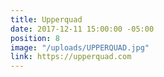 ```yaml
---
title: Upperquad
date: 2017-12-11 15:00:00 -05:00
position: 8
image: "/uploads/UPPERQUAD.jpg"
link: https://upperquad.com
---
```


